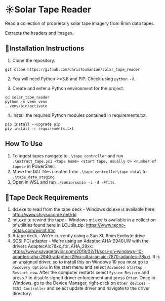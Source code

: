 # ☀️Solar Tape Reader
Read a collection of proprietary solar tape imagery from 8mm data tapes.

Extracts the headers and images.

## 📘Installation Instructions
1. Clone the repository.

```
git clone https://github.com/ChrisToumanian/solar_tape_reader
```

2. You will need Python >=3.8 and PIP. Check using `python -V`.

3. Create and enter a Python environment for the project.

```
cd solar_tape_reader
python -m venv venv
. venv/bin/activate
```

4. Install the required Python modules contained in requirements.txt.

```
pip install --upgrade pip
pip install -r requirements.txt
```

## How To Use
1. To ingest tapes navigate to `.\tape_controller` and run `.\extract_tape.ps1 <tape name> <start tape, usually 0> <number of tapes>` in PowerShell.
2. Move the DAT files created from `.\tape_controller\tape_data\` to `.\tape_data_staging`.
3. Open in WSL and run `./sunio/sunio -i -d -Ffits`.

## 📼Tape Deck Requirements
1. dd.exe to read from the tape deck - Windows dd.exe is available here: http://www.chrysocome.net/dd
2. mt.exe to rewind the tape - Windows mt.exe is available in a collection of utilities found here in LCUtils.zip: https://www.tecno-notas.com/winnt.htm
3. A tape deck - We're currently using a Sun XL 8mm Exebyte drive
4. SCSI PCI adapter - We're using an Adaptec AHA-2940UW with the drivers AdaptecAic78xx_for_AHA_29xx:
https://www.savagetaylor.com/2018/02/11/scsi-on-windows-10-adaptec-aha-2940-adaptec-29xx-ultra-or-aic-7870-adaptec-78xx/. It is an unsigned driver, so to install this on Windows 10 you must go to `Recovery Options` in the start menu and select `Advanced Startup - Restart now`. After the computer restarts select `System Restore` and press `7` to disable signed driver enforcement and press `Enter`. Once in Windows, go to the Device Manager, right-click on `Other devices - SCSI Controller` and select update driver and navigate to the driver directory.
